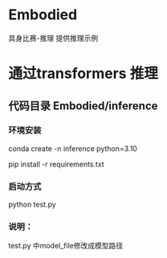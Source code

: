 # Embodied
具身比赛-推理
提供推理示例

# 通过transformers 推理
## 代码目录  Embodied/inference
### 环境安装
conda create -n inference python=3.10

pip install -r requirements.txt

### 启动方式
python test.py 

### 说明：

test.py  中model_file修改成模型路径